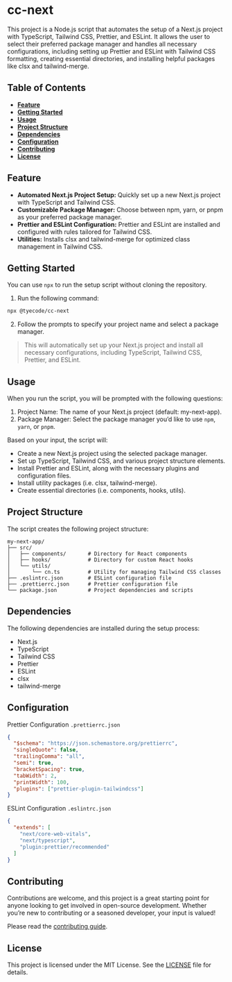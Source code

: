 # cc-next

This project is a Node.js script that automates the setup of a Next.js project with TypeScript, Tailwind CSS, Prettier, and ESLint. It allows the user to select their preferred package manager and handles all necessary configurations, including setting up Prettier and ESLint with Tailwind CSS formatting, creating essential directories, and installing helpful packages like clsx and tailwind-merge.

## Table of Contents

- [**Feature**](#feature)
- [**Getting Started**](#getting-started)
- [**Usage**](#usage)
- [**Project Structure**](#project-structure)
- [**Dependencies**](#dependencies)
- [**Configuration**](#configuration)
- [**Contributing**](#contributing)
- [**License**](#license)

## Feature

- **Automated Next.js Project Setup:** Quickly set up a new Next.js project with TypeScript and Tailwind CSS.
- **Customizable Package Manager:** Choose between npm, yarn, or pnpm as your preferred package manager.
- **Prettier and ESLint Configuration:** Prettier and ESLint are installed and configured with rules tailored for Tailwind CSS.
- **Utilities:** Installs clsx and tailwind-merge for optimized class management in Tailwind CSS.

## Getting Started

You can use `npx` to run the setup script without cloning the repository.

1. Run the following command:

```bash
npx @tyecode/cc-next
```

2. Follow the prompts to specify your project name and select a package manager.

> This will automatically set up your Next.js project and install all necessary configurations, including TypeScript, Tailwind CSS, Prettier, and ESLint.

## Usage

When you run the script, you will be prompted with the following questions:

1. Project Name: The name of your Next.js project (default: my-next-app).
2. Package Manager: Select the package manager you’d like to use `npm`, `yarn`, or `pnpm`.

Based on your input, the script will:

- Create a new Next.js project using the selected package manager.
- Set up TypeScript, Tailwind CSS, and various project structure elements.
- Install Prettier and ESLint, along with the necessary plugins and configuration files.
- Install utility packages (i.e. clsx, tailwind-merge).
- Create essential directories (i.e. components, hooks, utils).

## Project Structure

The script creates the following project structure:

```
my-next-app/
├── src/
│   ├── components/       # Directory for React components
│   ├── hooks/            # Directory for custom React hooks
│   └── utils/
│       └── cn.ts         # Utility for managing Tailwind CSS classes
├── .eslintrc.json        # ESLint configuration file
├── .prettierrc.json      # Prettier configuration file
└── package.json          # Project dependencies and scripts
```

## Dependencies

The following dependencies are installed during the setup process:

- Next.js
- TypeScript
- Tailwind CSS
- Prettier
- ESLint
- clsx
- tailwind-merge

## Configuration

Prettier Configuration `.prettierrc.json`

```json
{
  "$schema": "https://json.schemastore.org/prettierrc",
  "singleQuote": false,
  "trailingComma": "all",
  "semi": true,
  "bracketSpacing": true,
  "tabWidth": 2,
  "printWidth": 100,
  "plugins": ["prettier-plugin-tailwindcss"]
}
```

ESLint Configuration `.eslintrc.json`

```json
{
  "extends": [
    "next/core-web-vitals",
    "next/typescript",
    "plugin:prettier/recommended"
  ]
}
```

## Contributing

Contributions are welcome, and this project is a great starting point for anyone looking to get involved in open-source development. Whether you’re new to contributing or a seasoned developer, your input is valued!

Please read the [contributing guide](https://github.com/tyecode/cc-next/blob/main/CONTRIBUTING.md).

## License

This project is licensed under the MIT License. See the [LICENSE](https://github.com/tyecode/cc-next/blob/main/LICENSE) file for details.